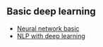 
Basic deep learning 
-------------------

- [Neural network basic](https://gomguard.tistory.com/177)
- [NLP with deep learning](https://wikidocs.net/21667)
